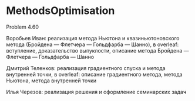 # MethodsOptimisation


Problem 4.60


Воробьев Иван: реализация метода Ньютона и квазиньютоновского метода (Бройдена — Флетчера — Гольдфарба — Шанно), в overleaf: вступление, доказательство выпуклости, описание метода Бройдена — Флетчера — Гольдфарба — Шанно 


Дмитрий Теленков: реализация градиентного спуска и метода внутренней точки, в overleaf: описание градиентного метода, метода Ньютона, метода внутренней точки 


Илья Черезов: реализация решения и оформление семинарских задач
